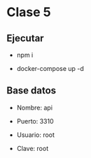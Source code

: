 # Clase 5

## Ejecutar

- npm i

- docker-compose up -d

## Base datos

- Nombre: api

- Puerto: 3310

- Usuario: root

- Clave: root
